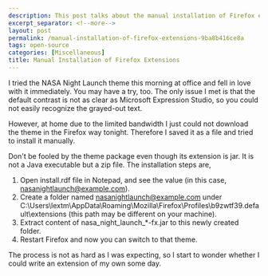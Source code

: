 ```yaml
---
description: This post talks about the manual installation of Firefox extensions.
excerpt_separator: <!--more-->
layout: post
permalink: /manual-installation-of-firefox-extensions-9ba8b416ce8a
tags: open-source
categories: [Miscellaneous]
title: Manual Installation of Firefox Extensions
---
```

I tried the NASA Night Launch theme this morning at office and fell in love with it immediately. You may have a try, too. The only issue I met is that the default contrast is not as clear as Microsoft Expression Studio, so you could not easily recognize the grayed-out text.

However, at home due to the limited bandwidth I just could not download the theme in the Firefox way tonight. Therefore I saved it as a file and tried to install it manually.

Don't be fooled by the theme package even though its extension is jar. It is not a Java executable but a zip file. The installation steps are,

1. Open install.rdf file in Notepad, and see the value (in this case, nasanightlaunch@example.com).
1. Create a folder named nasanightlaunch@example.com under C:\Users\lextm\AppData\Roaming\Mozilla\Firefox\Profiles\b9zwtf39.default\extensions (this path may be different on your machine).
1. Extract content of nasa_night_launch_*-fx.jar to this newly created folder.
1. Restart Firefox and now you can switch to that theme.

The process is not as hard as I was expecting, so I start to wonder whether I could write an extension of my own some day.
<!--more-->
